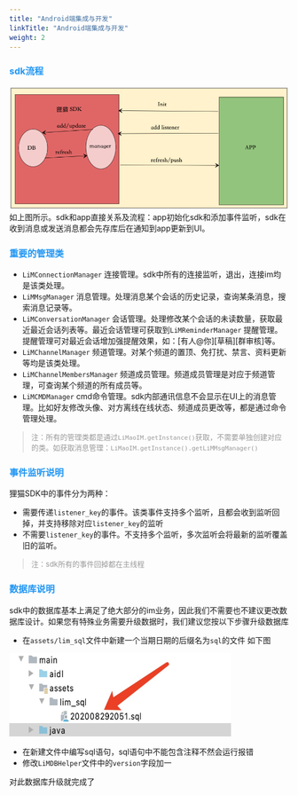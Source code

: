```yaml
---
title: "Android端集成与开发"
linkTitle: "Android端集成与开发"
weight: 2
---
```


### <font color='#2196F3'>sdk流程</font>

<img src='./sdk_technological_process.png' />
如上图所示。sdk和app直接关系及流程：app初始化sdk和添加事件监听，sdk在收到消息或发送消息都会先存库后在通知到app更新到UI。


### <font color='#2196F3'>重要的管理类</font>
* `LiMConnectionManager` 连接管理。sdk中所有的连接监听，退出，连接im均是该类处理。
* `LiMMsgManager` 消息管理。处理消息某个会话的历史记录，查询某条消息，搜索消息记录等。
* `LiMConversationManager` 会话管理。处理修改某个会话的未读数量，获取最近最近会话列表等。最近会话管理可获取到`LiMReminderManager` 提醒管理。提醒管理可对最近会话增加强提醒效果，如：[有人@你][草稿][群审核]等。
* `LiMChannelManager` 频道管理。对某个频道的置顶、免打扰、禁言、资料更新等均是该类处理。
* `LiMChannelMembersManager` 频道成员管理。频道成员管理是对应于频道管理，可查询某个频道的所有成员等。
* `LiMCMDManager` cmd命令管理。sdk内部通讯信息不会显示在UI上的消息管理。比如好友修改头像、对方离线在线状态、频道成员更改等，都是通过命令管理处理。

><font color='#999' size=2>注：所有的管理类都是通过`LiMaoIM.getInstance()`获取，不需要单独创建对应的类。如获取消息管理：`LiMaoIM.getInstance().getLiMMsgManager()`</font>

### <font color='#2196F3'>事件监听说明</font>
狸猫SDK中的事件分为两种：
* 需要传递`listener_key`的事件。该类事件支持多个监听，且都会收到监听回掉，并支持移除对应`listener_key`的监听
* 不需要`listener_key`的事件。不支持多个监听，多次监听会将最新的监听覆盖旧的监听。

><font color=#999 size=2>注：sdk所有的事件回掉都在主线程</font>

### <font color='#2196F3'>数据库说明</font>
sdk中的数据库基本上满足了绝大部分的im业务，因此我们不需要也不建议更改数据库设计。如果您有特殊业务需要升级数据时，我们建议您按以下步骤升级数据库
* 在`assets/lim_sql`文件中新建一个当期日期的后缀名为`sql`的文件
如下图
<img src='db_update.jpg' width=400 height=150/>

* 在新建文件中编写sql语句，sql语句中不能包含注释不然会运行报错
* 修改`LiMDBHelper`文件中的`version`字段加一

对此数据库升级就完成了